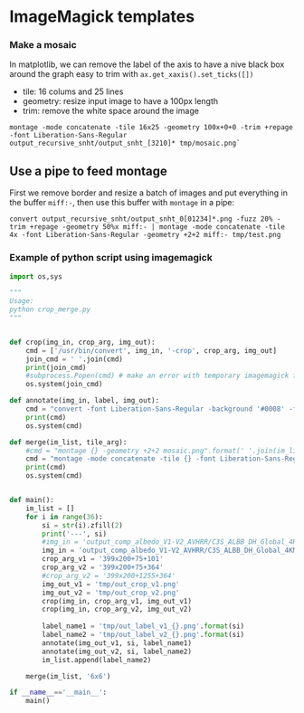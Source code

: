 # ImageMagick templates

### Make a mosaic
In matplotlib, we can remove the label of the axis to have a nive black box around the graph easy to trim with `ax.get_xaxis().set_ticks([])`
- tile: 16 colums and 25 lines
- geometry: resize input image to have a 100px length
- trim: remove the white space around the image
```
montage -mode concatenate -tile 16x25 -geometry 100x+0+0 -trim +repage -font Liberation-Sans-Regular output_recursive_snht/output_snht_[3210]* tmp/mosaic.png`
```

## Use a pipe to feed montage
First we remove border and resize a batch of images and put everything in the buffer `miff:-`, then use this buffer with `montage` in a pipe:
```
convert output_recursive_snht/output_snht_0[01234]*.png -fuzz 20% -trim +repage -geometry 50%x miff:- | montage -mode concatenate -tile 4x -font Liberation-Sans-Regular -geometry +2+2 miff:- tmp/test.png
```




### Example of python script using imagemagick
```python
import os,sys

"""
Usage:
python crop_merge.py
"""


def crop(img_in, crop_arg, img_out):
    cmd = ['/usr/bin/convert', img_in, '-crop', crop_arg, img_out]
    join_cmd = ' '.join(cmd)
    print(join_cmd)
    #subprocess.Popen(cmd) # make an error with temporary imagemagick file
    os.system(join_cmd)

def annotate(img_in, label, img_out):
    cmd = "convert -font Liberation-Sans-Regular -background '#0008' -fill white -gravity center -size 50x40 label:\"{}\" {} +swap -gravity north -composite {}".format(label, img_in, img_out)
    print(cmd)
    os.system(cmd)

def merge(im_list, tile_arg):
    #cmd = "montage {} -geometry +2+2 mosaic.png".format(' '.join(im_list), geom_arg)
    cmd = "montage -mode concatenate -tile {} -font Liberation-Sans-Regular {} tmp/mosaic.png".format(tile_arg, ' '.join(im_list))
    print(cmd)
    os.system(cmd)


def main():
    im_list = []
    for i in range(36):
        si = str(i).zfill(2)
        print('---', si)
        #img_in = 'output_comp_albedo_V1-V2_AVHRR/C3S_ALBB_DH_Global_4KM/C3S_ALBB_DH_Global_4KM_2003{}_merged.png'.format(si)
        img_in = 'output_comp_albedo_V1-V2_AVHRR/C3S_ALBB_DH_Global_4KM/C3S_ALBB_DH_Global_4KM_1984{}_merged.png'.format(si)
        crop_arg_v1 = '399x200+75+101'
        crop_arg_v2 = '399x200+75+364'
        #crop_arg_v2 = '399x200+1255+364'
        img_out_v1 = 'tmp/out_crop_v1.png'
        img_out_v2 = 'tmp/out_crop_v2.png'
        crop(img_in, crop_arg_v1, img_out_v1)
        crop(img_in, crop_arg_v2, img_out_v2)
        
        label_name1 = 'tmp/out_label_v1_{}.png'.format(si)
        label_name2 = 'tmp/out_label_v2_{}.png'.format(si)
        annotate(img_out_v1, si, label_name1)
        annotate(img_out_v2, si, label_name2)
        im_list.append(label_name2)

    merge(im_list, '6x6')

if __name__=='__main__':
    main()
```
